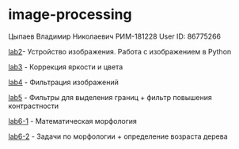 # image-processing
Цыпаев Владимир Николаевич
РИМ-181228
User ID: 86775266

[lab2](lab_2/2.ipynb)- Устройство изображения. Работа с изображением в Python

[lab3](lab_3/3.ipynb) - Коррекция яркости и цвета

[lab4](lab_4/4.ipynb) - Фильтрация изображений

[lab5](lab_5) - Фильтры для выделения границ + фильтр повышения контрастности

[lab6-1](lab_6/6-morphology-1.ipynb) - Математическая морфология

[lab6-2](lab_6/6-morphology-2.ipynb) - Задачи по морфологии + определение возраста дерева
